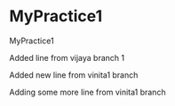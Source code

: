 # MyPractice1
MyPractice1

Added line from vijaya branch 1

Added new line from vinita1 branch

Adding some more line from vinita1 branch

